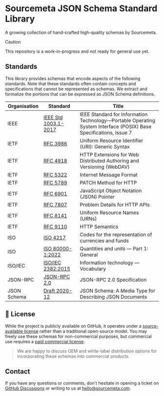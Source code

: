 Sourcemeta JSON Schema Standard Library
=======================================

A growing collection of hand-crafted high-quality schemas by Sourcemeta.

> [!CAUTION]
> This repository is a work-in-progress and not ready for general use yet.

Standards
---------

This library provides schemas that encode aspects of the following standards.
Note that these standards often contain concepts and specifications that cannot
be represented as schemas. We extract and formalize the portions that can be
expressed as JSON Schema definitions.

| Organisation | Standard | Title |
|--------------|----------|-------|
| IEEE | [IEEE Std 1003.1-2017](https://pubs.opengroup.org/onlinepubs/9699919799/) | IEEE Standard for Information Technology—Portable Operating System Interface (POSIX) Base Specifications, Issue 7 |
| IETF | [RFC 3986](https://www.rfc-editor.org/rfc/rfc3986) | Uniform Resource Identifier (URI): Generic Syntax |
| IETF | [RFC 4918](https://www.rfc-editor.org/rfc/rfc4918) | HTTP Extensions for Web Distributed Authoring and Versioning (WebDAV) |
| IETF | [RFC 5322](https://www.rfc-editor.org/rfc/rfc5322) | Internet Message Format |
| IETF | [RFC 5789](https://www.rfc-editor.org/rfc/rfc5789) | PATCH Method for HTTP |
| IETF | [RFC 6901](https://www.rfc-editor.org/rfc/rfc6901) | JavaScript Object Notation (JSON) Pointer |
| IETF | [RFC 7807](https://www.rfc-editor.org/rfc/rfc7807) | Problem Details for HTTP APIs |
| IETF | [RFC 8141](https://www.rfc-editor.org/rfc/rfc8141) | Uniform Resource Names (URNs) |
| IETF | [RFC 9110](https://www.rfc-editor.org/rfc/rfc9110) | HTTP Semantics |
| ISO | [ISO 4217](https://www.iso.org/iso-4217-currency-codes.html) | Codes for the representation of currencies and funds |
| ISO | [ISO 80000-1:2022](https://www.iso.org/standard/76921.html) | Quantities and units — Part 1: General |
| ISO/IEC | [ISO/IEC 2382:2015](https://www.iso.org/standard/63598.html) | Information technology — Vocabulary |
| JSON-RPC | [JSON-RPC 2.0](https://www.jsonrpc.org/specification) | JSON-RPC 2.0 Specification |
| JSON Schema | [Draft 2020-12](https://json-schema.org/draft/2020-12/json-schema-core) | JSON Schema: A Media Type for Describing JSON Documents |

## :page_facing_up: License

While the project is publicly available on GitHub, it operates under a
[source-available
license](https://github.com/sourcemeta/registry/blob/main/LICENSE) rather than
a traditional open-source model. You may freely use these schemas for
non-commercial purposes, but commercial use requires a [paid commercial
license](https://www.sourcemeta.com/#pricing).

> We are happy to discuss OEM and white-label distribution options for
> incorporating these schemas into commercial products.

## Contact

If you have any questions or comments, don't hesitate in opening a ticket on
[GitHub Discussions](https://github.com/sourcemeta/registry/discussions) or
writing to us at [hello@sourcemeta.com](mailto:hello@sourcemeta.com).
